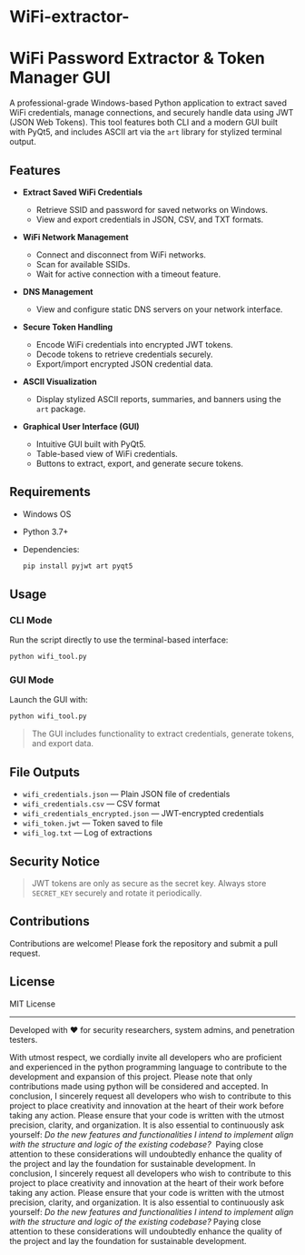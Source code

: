 # WiFi-extractor-

# WiFi Password Extractor & Token Manager GUI

A professional-grade Windows-based Python application to extract saved WiFi credentials, manage connections, and securely handle data using JWT (JSON Web Tokens). This tool features both CLI and a modern GUI built with PyQt5, and includes ASCII art via the `art` library for stylized terminal output.

## Features

* **Extract Saved WiFi Credentials**

  * Retrieve SSID and password for saved networks on Windows.
  * View and export credentials in JSON, CSV, and TXT formats.

* **WiFi Network Management**

  * Connect and disconnect from WiFi networks.
  * Scan for available SSIDs.
  * Wait for active connection with a timeout feature.

* **DNS Management**

  * View and configure static DNS servers on your network interface.

* **Secure Token Handling**

  * Encode WiFi credentials into encrypted JWT tokens.
  * Decode tokens to retrieve credentials securely.
  * Export/import encrypted JSON credential data.

* **ASCII Visualization**

  * Display stylized ASCII reports, summaries, and banners using the `art` package.

* **Graphical User Interface (GUI)**

  * Intuitive GUI built with PyQt5.
  * Table-based view of WiFi credentials.
  * Buttons to extract, export, and generate secure tokens.

## Requirements

* Windows OS
* Python 3.7+
* Dependencies:

  ```bash
  pip install pyjwt art pyqt5
  ```

## Usage

### CLI Mode

Run the script directly to use the terminal-based interface:

```bash
python wifi_tool.py
```

### GUI Mode

Launch the GUI with:

```bash
python wifi_tool.py
```

> The GUI includes functionality to extract credentials, generate tokens, and export data.

## File Outputs

* `wifi_credentials.json` — Plain JSON file of credentials
* `wifi_credentials.csv` — CSV format
* `wifi_credentials_encrypted.json` — JWT-encrypted credentials
* `wifi_token.jwt` — Token saved to file
* `wifi_log.txt` — Log of extractions

## Security Notice

> JWT tokens are only as secure as the secret key. Always store `SECRET_KEY` securely and rotate it periodically.

## Contributions

Contributions are welcome! Please fork the repository and submit a pull request.

## License

MIT License

---

Developed with ❤️ for security researchers, system admins, and penetration testers.
 
With utmost respect, we cordially invite all developers who are proficient and experienced in the python programming language to contribute to the development and expansion of this project. Please note that only contributions made using python will be considered and accepted. In conclusion, I sincerely request all developers who wish to contribute to this project to place creativity and innovation at the heart of their work before taking any action. Please ensure that your code is written with the utmost precision, clarity, and organization. It is also essential to continuously ask yourself: *Do the new features and functionalities I intend to implement align with the structure and logic of the existing codebase?*  Paying close attention to these considerations will undoubtedly enhance the quality of the project and lay the foundation for sustainable development. In conclusion, I sincerely request all developers who wish to contribute to this project to place creativity and innovation at the heart of their work before taking any action. Please ensure that your code is written with the utmost precision, clarity, and organization.  It is also essential to continuously ask yourself: *Do the new features and functionalities I intend to implement align with the structure and logic of the existing codebase?*  Paying close attention to these considerations will undoubtedly enhance the quality of the project and lay the foundation for sustainable development. 
